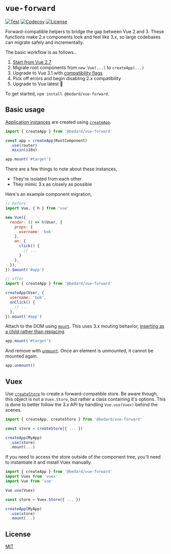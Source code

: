 # `vue-forward`

[![Test](https://github.com/scottbedard/vue-forward/actions/workflows/test.yml/badge.svg)](https://github.com/scottbedard/vue-forward/actions/workflows/test.yml)
[![Codecov](https://img.shields.io/codecov/c/github/scottbedard/vue-forward?token=IQSd84vERj)](https://codecov.io/gh/scottbedard/vue-forward)
[![License](https://img.shields.io/badge/license-MIT-blue)](https://github.com/scottbedard/vue-forward/blob/main/LICENSE)

Forward-compatible helpers to bridge the gap between Vue 2 and 3. These functions make 2.x components look and feel like 3.x, so large codebases can migrate safely and incrementally.

The basic workflow is as follows...

1. [Start from Vue 2.7](https://v2.vuejs.org/v2/guide/migration-vue-2-7)
2. Migrate root components from `new Vue(...)` to `createApp(...)`
3. Upgrade to Vue 3.1 with [compatibility flags](https://v3-migration.vuejs.org/migration-build.html)
4. Pick off errors and begin disabling 2.x compatibility
5. Upgrade to Vue latest 🎉

To get started, `npm install @bedard/vue-forward`.

## Basic usage

[Application instances](https://vuejs.org/guide/essentials/application.html#the-application-instance) are created using [`createApp`](https://vuejs.org/api/application.html#createapp).

```js
import { createApp } from '@bedard/vue-forward'

const app = createApp(RootComponent)
  .use(router)
  .mixin(i18n)

app.mount('#target')
```

There are a few things to note about these instances,

- They're isolated from each other
- They mimic 3.x as closely as possible

Here's an example component migration,

```js
// before
import Vue, { h } from 'vue'

new Vue({
  render: () => h(User, {
    props: {
      username: 'bob'
    },
    on: {
      click() {
        // ...
      }
    },
  }),
}).$mount('#app')

// after
import { createApp } from '@bedard/vue-forward'

createApp(User, {
  username: 'bob',
  onClick() {
    // ...
  },
}).mount('#app')
```

Attach to the DOM using [`mount`](https://vuejs.org/api/application.html#app-mount). This uses 3.x mouting behavior, [inserting as a child rather than replacing](https://v3-migration.vuejs.org/breaking-changes/mount-changes.html#mounted-application-does-not-replace-the-element).

```js
app.mount('#target')
```

And remove with [`unmount`](https://vuejs.org/api/application.html#app-unmount). Once an element is unmounted, it cannot be mounted again.

```js
app.unmount()
```

## Vuex

Use [`createStore`](https://vuex.vuejs.org/api/#createstore) to create a forward-compatible store. Be aware though, this object is not a `Vuex.Store`, but rather a class containing it's options. This is done to better follow the 3.x API by handling `Vue.use(Vuex)` behind the scenes.

```js
import { createApp, createStore } from '@bedard/vue-forward'

const store = createStore({ ... })

createApp(MyApp)
  .use(store)
  .mount(...)
```

If you need to access the store outside of the component tree, you'll need to instantiate it and install Vuex manually.

```js
import { createApp } from '@bedard/vue-forward'
import Vuex from 'vuex'
import Vue from 'vue'

Vue.use(Vuex)

const store = Vuex.Store({ ... })

createApp(MyApp)
  .use(store)
  .mount(...)
```

## License

[MIT](https://github.com/scottbedard/vue-forward/blob/main/LICENSE)
